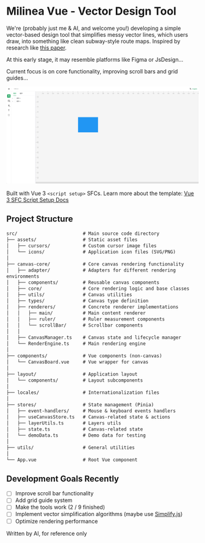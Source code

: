 # Milinea Vue - Vector Design Tool

We're (probably just me & AI, and welcome you!) developing a simple vector-based design tool that simplifies messy vector lines, which users draw, into something like clean subway-style route maps. Inspired by research like [this paper](https://i11www.iti.kit.edu/extra/publications/fhnrsw-dmmbc-12.pdf).

At this early stage, it may resemble platforms like Figma or JsDesign... 

Current focus is on core functionality, improving scroll bars and grid guides...

![Preview](https://github.com/inspiringJackson/mycdn/blob/main/milinea-vue/preview4-23.png)

Built with Vue 3 `<script setup>` SFCs. Learn more about the template: [Vue 3 SFC Script Setup Docs](https://v3.vuejs.org/api/sfc-script-setup.html#sfc-script-setup)

## Project Structure
```
src/                        # Main source code directory
├── assets/                 # Static asset files
│   ├── cursors/            # Custom cursor image files
│   └── icons/              # Application icon files (SVG/PNG)
│
├── canvas-core/            # Core canvas rendering functionality
│   ├── adapter/            # Adapters for different rendering environments
│   ├── components/         # Reusable canvas components
│   ├── core/               # Core rendering logic and base classes
│   ├── utils/              # Canvas utilities
│   ├── types/              # Canvas type definition
│   ├── renderers/          # Concrete renderer implementations
│   │   ├── main/           # Main content renderer
│   │   ├── ruler/          # Ruler measurement components
│   │   └── scrollBar/      # Scrollbar components
│   │
│   ├── CanvasManager.ts    # Canvas state and lifecycle manager
│   └── RenderEngine.ts     # Main rendering engine
│
├── components/             # Vue components (non-canvas)
│   └── CanvasBoard.vue     # Vue wrapper for canvas
│
├── layout/                 # Application layout
│   └── components/         # Layout subcomponents
│
├── locales/                # Internationalization files
│
├── stores/                 # State management (Pinia)
│   ├── event-handlers/     # Mouse & keyboard events handlers
│   ├── useCanvasStore.ts   # Canvas-related state & actions
│   ├── layerUtils.ts       # Layers utils
│   ├── state.ts            # Canvas-related state
│   └── demoData.ts         # Demo data for testing
│
├── utils/                  # General utilities
│
└── App.vue                 # Root Vue component
```

## Development Goals Recently

- [ ] Improve scroll bar functionality
- [ ] Add grid guide system
- [ ] Make the tools work (2 / 9 finished)
- [ ] Implement vector simplification algorithms (maybe use [Simplify.js](https://mourner.github.io/simplify-js/))
- [ ] Optimize rendering performance

Written by AI, for reference only
